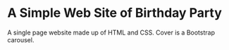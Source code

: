 # A Simple Web Site of Birthday Party #

A single page website made up of HTML and CSS. Cover is a Bootstrap carousel.
